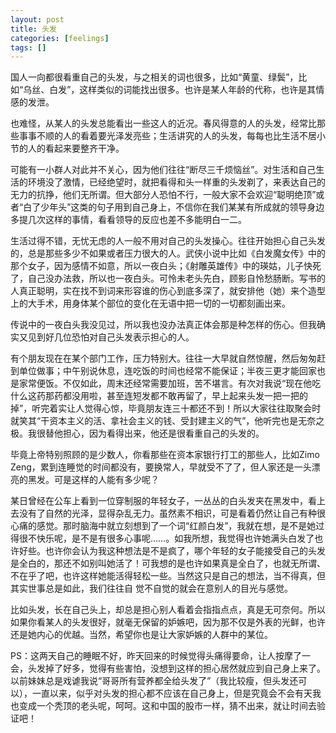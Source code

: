 ```yaml
---
layout: post
title: 头发
categories: [feelings]
tags: []
---
```


国人一向都很看重自己的头发，与之相关的词也很多，比如“黄童、绿鬓”，比如“乌丝、白发”，这样类似的词能找出很多。也许是某人年龄的代称，也许是其情感的发泄。

也难怪，从某人的头发总能看出一些这人的近况。春风得意的人的头发，经常比那些事事不顺的人的看着要光泽发亮些；生活讲究的人的头发，每每也比生活不居小节的人的看起来要整齐干净。

可能有一小群人对此并不关心，因为他们往往“断尽三千烦恼丝”。对生活和自己生活的环境没了激情，已经绝望时，就把看得和头一样重的头发剃了，来表达自己的无力的抗挣，他们无所谓。但大部分人恐怕不行，一般大家不会欢迎“聪明绝顶”或者“白了少年头”这类的句子用到自己身上，不信你在我们某某有所成就的领导身边多提几次这样的事情，看看领导的反应也差不多能明白一二。

生活过得不错，无忧无虑的人一般不用对自己的头发操心。往往开始担心自己头发的，总是那些多少不如果或者压力很大的人。武侠小说中比如《白发魔女传》中的那个女子，因为感情不如意，所以一夜白头；《射雕英雄传》中的瑛姑，儿子快死了，自己没办法救，所以也一夜白头。可怜未老头先白，顾影自怜愁肠断。写书的人真正聪明，实在找不到词来形容谁的伤心到底多深了，就安排他（她）来个造型上的大手术，用身体某个部位的变化在无语中把一切的一切都刻画出来。

传说中的一夜白头我没见过，所以我也没办法真正体会那是种怎样的伤心。但我确实又见到好几位恐怕对自己头发表示担心的人。

有个朋友现在在某个部门工作，压力特别大。往往一大早就自然惊醒，然后匆匆赶到单位做事；中午别说休息，连吃饭的时间也经常不能保证；半夜三更才能回家也是家常便饭。不仅如此，周末还经常需要加班，苦不堪言。有次对我说“现在他吃什么这药那药都没用啦，甚至连短发都不敢再留了，早上起来头发一把一把的掉”，听完着实让人觉得心惊，毕竟朋友连三十都还不到！所以大家往往取聚会时就笑其“干资本主义的活、拿社会主义的钱、受封建主义的气”，他听完也是无奈之极。我很替他担心，因为看得出来，他还是很看重自己的头发的。

毕竟上帝特别照顾的是少数人，你看那些在资本家银行打工的那些人，比如Zimo Zeng，累到连睡觉的时间都没有，要换常人，早就受不了了，但人家还是一头漂亮的黑发。可是这样的人能有多少呢？

某日曾经在公车上看到一位穿制服的年轻女子，一丛丛的白头发夹在黑发中，看上去没有了自然的光泽，显得杂乱无力。虽然素不相识，可是看着仍然让自己有种很心痛的感觉。那时脑海中就立刻想到了一个词“红颜白发”，我就在想，是不是她过得很不快乐呢，是不是有很多心事呢……。如我所想，我觉得也许她满头白发了也许好些。也许你会认为我这种想法是不是疯了，哪个年轻的女子能接受自己的头发是全白的，那还不如别叫她活了！可我想的是也许如果真是全白了，也就无所谓、不在乎了吧，也许这样她能活得轻松一些。当然这只是自己的想法，当不得真，但其实世事总是如此，我们往往自 觉不自觉的就会在意别人的目光与感觉。

比如头发，长在自己头上，却总是担心别人看着会指指点点，真是无可奈何。所以如果你看某人的头发很好，就毫无保留的妒嫉吧，因为那不仅是外表的光鲜，也许还是她内心的优越。当然，希望你也是让大家妒嫉的人群中的某位。

PS：这两天自己的睡眠不好，昨天回来的时候觉得头痛得要命，让人按摩了一会，头发掉了好多，觉得有些害怕，没想到这样的担心居然就应到自己身上来了。以前妹妹总是戏谑我说“哥哥所有营养都全给头发了”（我比较瘦，但头发还可以），一直以来，似乎对头发的担心都不应该在自己身上，但是究竟会不会有天我也变成一个秃顶的老头呢，呵呵。这和中国的股市一样，猜不出来，就让时间去验证吧！
